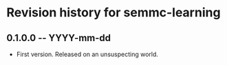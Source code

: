 # Revision history for semmc-learning

## 0.1.0.0 -- YYYY-mm-dd

* First version. Released on an unsuspecting world.
